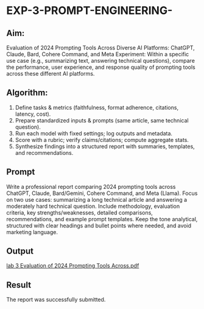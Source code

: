 # EXP-3-PROMPT-ENGINEERING-

## Aim: 
Evaluation of 2024 Prompting Tools Across Diverse AI Platforms: 
ChatGPT, Claude, Bard, Cohere Command, and Meta
Experiment:
Within a specific use case (e.g., summarizing text, answering technical questions), compare the performance, user experience, and response quality of prompting tools across these different AI platforms.

## Algorithm:
1. Define tasks & metrics (faithfulness, format adherence, citations, latency, cost).
2. Prepare standardized inputs & prompts (same article, same technical question).
3. Run each model with fixed settings; log outputs and metadata.
4. Score with a rubric; verify claims/citations; compute aggregate stats.
5. Synthesize findings into a structured report with summaries, templates, and recommendations.

## Prompt
Write a professional report comparing 2024 prompting tools across ChatGPT, Claude, Bard/Gemini, Cohere Command, and Meta (Llama). Focus on two use cases: summarizing a long technical article and answering a moderately hard technical question. Include methodology, evaluation criteria, key strengths/weaknesses, detailed comparisons, recommendations, and example prompt templates. Keep the tone analytical, structured with clear headings and bullet points where needed, and avoid marketing language.

## Output

[lab 3 Evaluation of 2024 Prompting Tools Across.pdf](https://github.com/user-attachments/files/22129974/lab.3.Evaluation.of.2024.Prompting.Tools.Across.pdf)


## Result
The report was successfully submitted.
